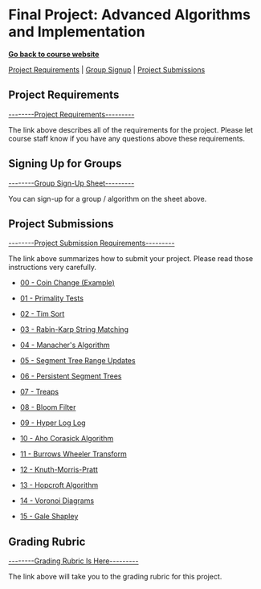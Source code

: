 Final Project: Advanced Algorithms and Implementation
===============================

**[Go back to course website](https://markfloryan.github.io/advAlgo)**

[Project Requirements](#requirements) | [Group Signup](#groupsign) | [Project Submissions](#projects)


<a name="requirements"></a>Project Requirements
---------------------------------------

[--------Project Requirements---------](./requirements.html)

The link above describes all of the requirements for the project. Please let course staff know if you have any questions above these requirements.


<a name="groupsign"></a>Signing Up for Groups
------------------------------------------

[--------Group Sign-Up Sheet---------](https://docs.google.com/spreadsheets/d/1rvVcqP0n2Cm0UkgVLKYx8QPkR5YsjTTjrblXMOLnmrg/edit?usp=sharing)

You can sign-up for a group / algorithm on the sheet above. 



<a name="projects"></a>Project Submissions
------------------------------------------

[--------Project Submission Requirements---------](./submissions.html)

The link above summarizes how to submit your project. Please read those instructions very carefully.

- [00 - Coin Change (Example)](./projects/00-coinChange/index.html)
- [01 - Primality Tests](./projects/01-primalityTests/index.html)
- [02 - Tim Sort](./projects/02-timSort/index.html)
- [03 - Rabin-Karp String Matching](./projects/03-rabinKarp/index.html)
- [04 - Manacher's Algorithm](./projects/04-ManachersAlgorithm/index.html)
- [05 - Segment Tree Range Updates](./projects/05-segmentTreeRangeUpdates/index.html)

- [06 - Persistent Segment Trees](./projects/06-PersistentSegmentTrees/index.html)
- [07 - Treaps](./projects/07-Treaps/index.html)
- [08 - Bloom Filter](./projects/08-bloomFilter/index.html)
- [09 - Hyper Log Log](./projects/09-hyperLogLog/index.html)
- [10 - Aho Corasick Algorithm](./projects/10-AhoCorasickAlgorithm/index.html)
- [11 - Burrows Wheeler Transform](./projects/11-burrowsWheelerTransform/index.html)
- [12 - Knuth-Morris-Pratt](./projects/12-KnuthMorrisPratt/index.html)
- [13 - Hopcroft Algorithm](./projects/13-Hopcroft/index.html)
- [14 - Voronoi Diagrams](./projects/14-VoronoiDiagrams/index.html)
- [15 - Gale Shapley](./projects/15-GaleShapley/index.html)

<a name="projects"></a>Grading Rubric
------------------------------------------

[--------Grading Rubric Is Here---------](./rubric.html)

The link above will take you to the grading rubric for this project. 